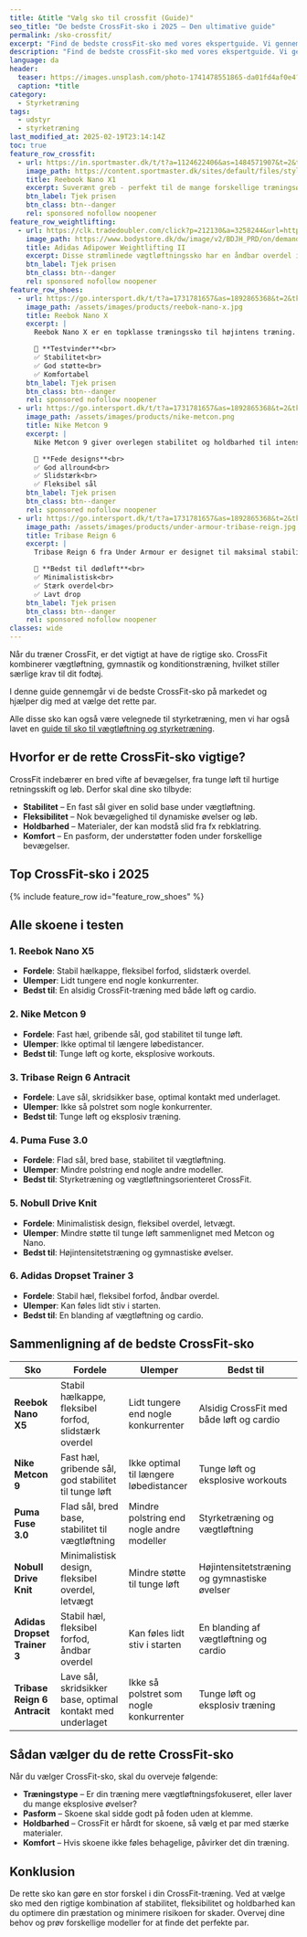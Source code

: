 ```yaml
---
title: &title "Vælg sko til crossfit (Guide)"
seo_title: "De bedste CrossFit-sko i 2025 – Den ultimative guide"
permalink: /sko-crossfit/
excerpt: "Find de bedste crossFit-sko med vores ekspertguide. Vi gennemgår topmodellerne og hjælper dig med at vælge det rette par til din crossfit træning."
description: "Find de bedste crossFit-sko med vores ekspertguide. Vi gennemgår topmodellerne og hjælper dig med at vælge det rette par til din crossfit træning."
language: da
header:
  teaser: https://images.unsplash.com/photo-1741478551865-da01fd4af0e4?ixlib=rb-4.0.3&ixid=M3wxMjA3fDB8MHxwaG90by1wYWdlfHx8fGVufDB8fHx8fA%3D%3D&auto=format&fit=crop&h=300&w=400&q=10
  caption: *title
category:
  - Styrketræning
tags:
  - udstyr
  - styrketræning
last_modified_at: 2025-02-19T23:14:14Z
toc: true
feature_row_crossfit:
  - url: https://in.sportmaster.dk/t/t?a=1124622406&as=1484571907&t=2&tk=1&url=https://sportmaster.dk/varer?query=reebok%20nano%20x
    image_path: https://content.sportmaster.dk/sites/default/files/styles/image_widget_large/public/PIM-images/reebok/2235120/reebok-nano-x1-vegan-cblack-purpnk-pixmin-2235120-v1-704860.png
    title: Reebook Nano X1
    excerpt: Suverænt greb - perfekt til de mange forskellige træningsøvelser, som din WOD består af. Skoen er særligt skabt til dine mange forskellige Crossfit-aktiviteter, men kan bruges til en række former for træning.
    btn_label: Tjek prisen
    btn_class: btn--danger
    rel: sponsored nofollow noopener
feature_row_weightlifting:
  - url: https://clk.tradedoubler.com/click?p=212130&a=3258244&url=https%3A%2F%2Fwww.bodystore.dk%2Ftraeningstoj%2Ftraeningstoj-til-maend%2Ftraeningssko%3Fprefn1%3Dhsng-product-onlineFlag-gg%26prefv1%3Dtrue%26prefn2%3Dhsng-skor%26prefv2%3Dlyftarsko
    image_path: https://www.bodystore.dk/dw/image/v2/BDJH_PRD/on/demandware.static/-/Sites-hsng-master-catalog/default/dw9f4bc3f9/media/GG-Produktbilder/Adidas/GZ5953R_Adidas_Adipower-Weightlifting-II-WhiteBlack-01_jan22.jpg?sw=655&sh=655&sm=fit&sfrm=png
    title: Adidas Adipower Weightlifting II
    excerpt: Disse strømlinede vægtløftningssko har en åndbar overdel i vævet tekstil samt indvendige forstærkninger, der forbedrer stabiliteten. Skoene omfavner foden med målrettet støtte og giver samtidig plads til tæernes naturlige bevægelser.
    btn_label: Tjek prisen
    btn_class: btn--danger
    rel: sponsored nofollow noopener
feature_row_shoes:
  - url: https://go.intersport.dk/t/t?a=1731781657&as=1892865368&t=2&tk=1&url=https://intersport.dk/search?q=reebook+nano+x
    image_path: /assets/images/products/reebok-nano-x.jpg
    title: Reebok Nano X
    excerpt: |
      Reebok Nano X er en topklasse træningssko til højintens træning. Den kombinerer komfort, stabilitet og stil med en let, åndbar overdel. Mellemsålen sikrer god støtte og responsivitet, perfekt til CrossFit.

      🥇 **Testvinder**<br>
      ✅ Stabilitet<br>
      ✅ God støtte<br>
      ✅ Komfortabel
    btn_label: Tjek prisen
    btn_class: btn--danger
    rel: sponsored nofollow noopener
  - url: https://go.intersport.dk/t/t?a=1731781657&as=1892865368&t=2&tk=1&url=https://intersport.dk/search?q=nike+metcon
    image_path: /assets/images/products/nike-metcon.png
    title: Nike Metcon 9
    excerpt: |
      Nike Metcon 9 giver overlegen stabilitet og holdbarhed til intens træning. Den åndbare overdel holder dine fødder komfortable, mens den fleksible sål sikrer bevægelighed og solid støtte til tunge løft.

      🥈 **Fede designs**<br>
      ✅ God allround<br>
      ✅ Slidstærk<br>
      ✅ Fleksibel sål
    btn_label: Tjek prisen
    btn_class: btn--danger
    rel: sponsored nofollow noopener
  - url: https://go.intersport.dk/t/t?a=1731781657&as=1892865368&t=2&tk=1&url=https://intersport.dk/search?q=tribase+reign
    image_path: /assets/images/products/under-armour-tribase-reign.jpg
    title: Tribase Reign 6
    excerpt: |
      Tribase Reign 6 fra Under Armour er designet til maksimal stabilitet og fleksibilitet. Med tre jordkontaktpunkter og en stærk overdel giver denne sko dig den perfekte støtte til eksplosive træningspas.

      🥉 **Bedst til dødløft**<br>
      ✅ Minimalistisk<br>
      ✅ Stærk overdel<br>
      ✅ Lavt drop
    btn_label: Tjek prisen
    btn_class: btn--danger
    rel: sponsored nofollow noopener
classes: wide
---
```


Når du træner CrossFit, er det vigtigt at have de rigtige sko. CrossFit kombinerer vægtløftning, gymnastik og konditionstræning, hvilket stiller særlige krav til dit fodtøj.

I denne guide gennemgår vi de bedste CrossFit-sko på markedet og hjælper dig med at vælge det rette par.

Alle disse sko kan også være velegnede til styrketræning, men vi har også lavet en [guide til sko til vægtløftning og styrketræning](/sko-styrketraening-fitness/).

## Hvorfor er de rette CrossFit-sko vigtige?

CrossFit indebærer en bred vifte af bevægelser, fra tunge løft til hurtige retningsskift og løb. Derfor skal dine sko tilbyde:

- **Stabilitet** – En fast sål giver en solid base under vægtløftning.
- **Fleksibilitet** – Nok bevægelighed til dynamiske øvelser og løb.
- **Holdbarhed** – Materialer, der kan modstå slid fra fx rebklatring.
- **Komfort** – En pasform, der understøtter foden under forskellige bevægelser.

## Top CrossFit-sko i 2025

{% include feature_row id="feature_row_shoes" %}

## Alle skoene i testen

### 1. Reebok Nano X5

- **Fordele**: Stabil hælkappe, fleksibel forfod, slidstærk overdel.
- **Ulemper**: Lidt tungere end nogle konkurrenter.
- **Bedst til**: En alsidig CrossFit-træning med både løft og cardio.

### 2. Nike Metcon 9

- **Fordele**: Fast hæl, gribende sål, god stabilitet til tunge løft.
- **Ulemper**: Ikke optimal til længere løbedistancer.
- **Bedst til**: Tunge løft og korte, eksplosive workouts.

### 3. Tribase Reign 6 Antracit

- **Fordele**: Lave sål, skridsikker base, optimal kontakt med underlaget.
- **Ulemper**: Ikke så polstret som nogle konkurrenter.
- **Bedst til**: Tunge løft og eksplosiv træning.

### 4. Puma Fuse 3.0

- **Fordele**: Flad sål, bred base, stabilitet til vægtløftning.
- **Ulemper**: Mindre polstring end nogle andre modeller.
- **Bedst til**: Styrketræning og vægtløftningsorienteret CrossFit.

### 5. Nobull Drive Knit

- **Fordele**: Minimalistisk design, fleksibel overdel, letvægt.
- **Ulemper**: Mindre støtte til tunge løft sammenlignet med Metcon og Nano.
- **Bedst til**: Højintensitetstræning og gymnastiske øvelser.

### 6. Adidas Dropset Trainer 3

- **Fordele**: Stabil hæl, fleksibel forfod, åndbar overdel.
- **Ulemper**: Kan føles lidt stiv i starten.
- **Bedst til**: En blanding af vægtløftning og cardio.

## Sammenligning af de bedste CrossFit-sko

| Sko                   | Fordele                                       | Ulemper                                         | Bedst til                        |
|-----------------------|--------------------------------|----------------------------------|------------------------------|
| **Reebok Nano X5**    | Stabil hælkappe, fleksibel forfod, slidstærk overdel | Lidt tungere end nogle konkurrenter | Alsidig CrossFit med både løft og cardio |
| **Nike Metcon 9**     | Fast hæl, gribende sål, god stabilitet til tunge løft | Ikke optimal til længere løbedistancer | Tunge løft og eksplosive workouts |
| **Puma Fuse 3.0**     | Flad sål, bred base, stabilitet til vægtløftning | Mindre polstring end nogle andre modeller | Styrketræning og vægtløftning |
| **Nobull Drive Knit** | Minimalistisk design, fleksibel overdel, letvægt | Mindre støtte til tunge løft | Højintensitetstræning og gymnastiske øvelser |
| **Adidas Dropset Trainer 3** | Stabil hæl, fleksibel forfod, åndbar overdel | Kan føles lidt stiv i starten | En blanding af vægtløftning og cardio |
| **Tribase Reign 6 Antracit** | Lave sål, skridsikker base, optimal kontakt med underlaget | Ikke så polstret som nogle konkurrenter | Tunge løft og eksplosiv træning |

## Sådan vælger du de rette CrossFit-sko

Når du vælger CrossFit-sko, skal du overveje følgende:

- **Træningstype** – Er din træning mere vægtløftningsfokuseret, eller laver du mange eksplosive øvelser?
- **Pasform** – Skoene skal sidde godt på foden uden at klemme.
- **Holdbarhed** – CrossFit er hårdt for skoene, så vælg et par med stærke materialer.
- **Komfort** – Hvis skoene ikke føles behagelige, påvirker det din træning.

## Konklusion

De rette sko kan gøre en stor forskel i din CrossFit-træning. Ved at vælge sko med den rigtige kombination af stabilitet, fleksibilitet og holdbarhed kan du optimere din præstation og minimere risikoen for skader. Overvej dine behov og prøv forskellige modeller for at finde det perfekte par.
